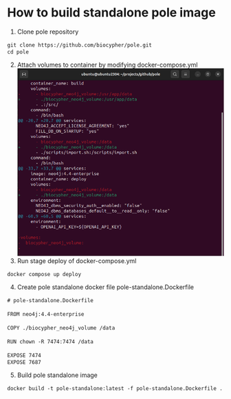 # How to build standalone pole image

1. Clone pole repository
```
git clone https://github.com/biocypher/pole.git
cd pole
```
2. Attach volumes to container by modifying docker-compose.yml 
![docker-compose.yml changes](pole-docker-compose-changes.png)
3. Run stage deploy of docker-compose.yml
```
docker compose up deploy
```
4. Create pole standalone docker file pole-standalone.Dockerfile
```
# pole-standalone.Dockerfile

FROM neo4j:4.4-enterprise

COPY ./biocypher_neo4j_volume /data

RUN chown -R 7474:7474 /data

EXPOSE 7474
EXPOSE 7687
```
5. Build pole standalone image
```
docker build -t pole-standalone:latest -f pole-standalone.Dockerfile .
```

